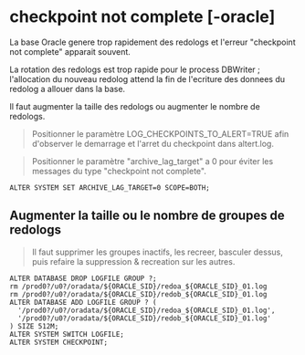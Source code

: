 # checkpoint not complete [-oracle]

La base Oracle genere trop rapidement des redologs et l'erreur "checkpoint not complete" apparait souvent.

La rotation des redologs est trop rapide pour le process DBWriter ; l'allocation du nouveau redolog attend la fin de l'ecriture des donnees du redolog a allouer dans la base.

Il faut augmenter la taille des redologs ou augmenter le nombre de redologs.

> Positionner le paramètre LOG_CHECKPOINTS_TO_ALERT=TRUE afin d'observer le demarrage et l'arret du checkpoint dans altert.log.

> Positionner le paramètre "archive_lag_target" a 0 pour éviter les messages du type "checkpoint not complete".

```
ALTER SYSTEM SET ARCHIVE_LAG_TARGET=0 SCOPE=BOTH;
```

## Augmenter la taille ou le nombre de groupes de redologs

> Il faut supprimer les groupes inactifs, les recreer, basculer dessus, puis refaire la suppression & recreation sur les autres.

```
ALTER DATABASE DROP LOGFILE GROUP ?;
rm /prod0?/u0?/oradata/${ORACLE_SID}/redoa_${ORACLE_SID}_01.log
rm /prod0?/u0?/oradata/${ORACLE_SID}/redob_${ORACLE_SID}_01.log
ALTER DATABASE ADD LOGFILE GROUP ? (
  '/prod0?/u0?/oradata/${ORACLE_SID}/redoa_${ORACLE_SID}_01.log', 
  '/prod0?/u0?/oradata/${ORACLE_SID}/redob_${ORACLE_SID}_01.log'
) SIZE 512M;
ALTER SYSTEM SWITCH LOGFILE;
ALTER SYSTEM CHECKPOINT;
```
